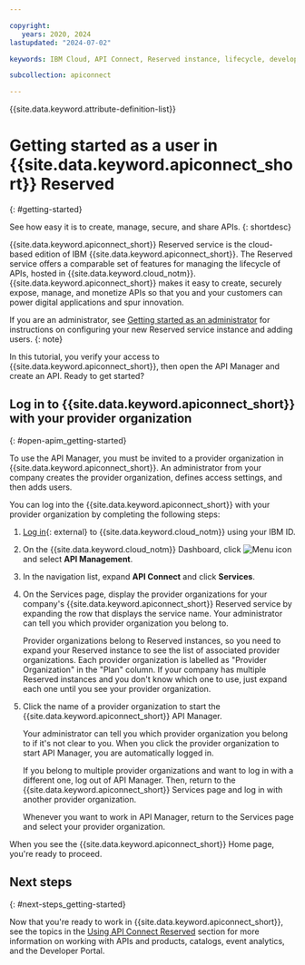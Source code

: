 ```yaml
---

copyright:
   years: 2020, 2024
lastupdated: "2024-07-02"

keywords: IBM Cloud, API Connect, Reserved instance, lifecycle, develop, create, manage, API

subcollection: apiconnect

---
```


{{site.data.keyword.attribute-definition-list}}

# Getting started as a user in {{site.data.keyword.apiconnect_short}} Reserved
{: #getting-started}

See how easy it is to create, manage, secure, and share APIs.
{: shortdesc}

{{site.data.keyword.apiconnect_short}} Reserved service is the cloud-based edition of IBM {{site.data.keyword.apiconnect_short}}. The Reserved service offers a comparable set of features for managing the lifecycle of APIs, hosted in {{site.data.keyword.cloud_notm}}. {{site.data.keyword.apiconnect_short}} makes it easy to create, securely expose, manage, and monetize APIs so that you and your customers can power digital applications and spur innovation. 

If you are an administrator, see [Getting started as an administrator](/docs/apiconnect?topic=apiconnect-getting-started-admin) for instructions on configuring your new Reserved service instance and adding users.
{: note}

In this tutorial, you verify your access to {{site.data.keyword.apiconnect_short}}, then open the API Manager and create an API. Ready to get started? 

## Log in to {{site.data.keyword.apiconnect_short}} with your provider organization
{: #open-apim_getting-started}

To use the API Manager, you must be invited to a provider organization in {{site.data.keyword.apiconnect_short}}. An administrator from your company creates the provider organization, defines access settings, and then adds users.

You can log into the {{site.data.keyword.apiconnect_short}} with your provider organization by completing the following steps:

1. [Log in](https://cloud.ibm.com/login/){: external} to {{site.data.keyword.cloud_notm}} using your IBM ID.

2. On the {{site.data.keyword.cloud_notm}} Dashboard, click ![Menu icon](images/icon_cloud_menu.png "Menu icon") and select **API Management**.

3. In the navigation list, expand **API Connect** and click **Services**.

4. On the Services page, display the provider organizations for your company's {{site.data.keyword.apiconnect_short}} Reserved service by expanding the row that displays the service name. Your administrator can tell you which provider organization you belong to.

   Provider organizations belong to Reserved instances, so you need to expand your Reserved instance to see the list of associated provider organizations. Each provider organization is labelled as "Provider Organization" in the "Plan" column. If your company has multiple Reserved instances and you don't know which one to use, just expand each one until you see your provider organization.

5. Click the name of a provider organization to start the {{site.data.keyword.apiconnect_short}} API Manager.

   Your administrator can tell you which provider organization you belong to if it's not clear to you. When you click the provider organization to start API Manager, you are automatically logged in.

   If you belong to multiple provider organizations and want to log in with a different one, log out of API Manager. Then, return to the {{site.data.keyword.apiconnect_short}} Services page and log in with another provider organization.

   Whenever you want to work in API Manager, return to the Services page and select your provider organization. 

When you see the {{site.data.keyword.apiconnect_short}} Home page, you're ready to proceed.

## Next steps
{: #next-steps_getting-started}

Now that you're ready to work in {{site.data.keyword.apiconnect_short}}, see the topics in the [Using API Connect Reserved](/docs/apiconnect?topic=apiconnect-ri-user-over) section for more information on working with APIs and products, catalogs, event analytics, and the Developer Portal.
